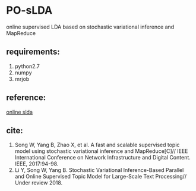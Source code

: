 # PO-sLDA
online supervised LDA based on stochastic variational inference and MapReduce

## requirements:
1. python2.7
2. numpy
3. mrjob

## reference:
[online slda](https://github.com/yolu1055/online-sLDA)

## cite:
1. Song W, Yang B, Zhao X, et al. A fast and scalable supervised topic model using stochastic variational inference and MapReduce[C]// IEEE International Conference on Network Infrastructure and Digital Content. IEEE, 2017:94-98.
2. Li Y, Song W, Yang B. Stochastic Variational Inference-Based Parallel and Online Supervised Topic Model for Large-Scale Text Processing// Under review 2018.